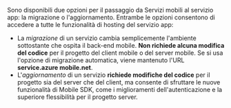Sono disponibili due opzioni per il passaggio da Servizi mobili al servizio app: la migrazione o l'aggiornamento. Entrambe le opzioni consentono di accedere a tutte le funzionalità di hosting del servizio app:

* La *migrazione* di un servizio cambia semplicemente l'ambiente sottostante che ospita il back-end mobile. **Non richiede alcuna modifica del codice** per il progetto del client mobile o del server mobile. Se si usa l'opzione di migrazione automatica, viene mantenuto l'URL **service.azure mobile.net**. 
* L'*aggiornamento* di un servizio **richiede modifiche del codice** per il progetto sia del server che del client, ma consente di sfruttare le nuove funzionalità di Mobile SDK, come i miglioramenti dell'autenticazione e la superiore flessibilità per il progetto server.

<!---HONumber=Nov15_HO3-->